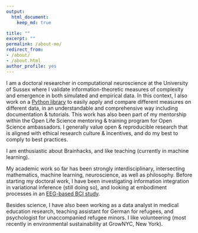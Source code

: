 ```yaml
---
output: 
  html_document:
    keep_md: true

title: ""
excerpt: ""
permalink: /about-me/
redirect_from:
- /about/
- /about.html
author_profile: yes
---
```


I am a doctoral researcher in computational neuroscience at the University of Sussex where I validate information-theoretic measures of complexity and emergence in both simulated and empirical data. In this context, I also work on a [Python library](https://openlifesci.org/posts/2022/03/17/ols-4-participant-nadine-spychala/) to easily apply and compare different measures on different data, in an understandable and comprehensive way including documentation & tutorials. This work has also been part of my mentorship within the Open Life Science mentoring & training program for Open Science ambassadors. I generally value open & reproducible research that is aligned with ethical research culture & incentives, and do my best to comply to best practices.

I am enthusiastic about Brainhacks, and like teaching (currently in machine learning).

My academic work so far has been strongly interdisciplinary, intersecting mathematics, machine learning, neuroscience, as well as philosophy. Before starting my doctoral work, I have been investigating information integration in variational inference (still doing so), and looking at embodiment processes in an [EEG-based BCI study](https://www.frontiersin.org/articles/10.3389/fnhum.2019.00461/full). 

Besides science, I have also been working as a data analyst in medical education research, teaching assistant for German for refugees, and psychologist for unaccompanied refugee minors. I like volunteering (most recently in environmental sustainability at GrowNYC, New York).  


